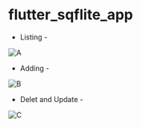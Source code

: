 # flutter_sqflite_app

- Listing -

![A](https://user-images.githubusercontent.com/77343458/111786344-bf5b3c00-88ce-11eb-9cb4-cbca133b8e78.png)

- Adding -

![B](https://user-images.githubusercontent.com/77343458/111786347-c08c6900-88ce-11eb-9bbb-efe64492aa5e.png)

- Delet and Update -

![C](https://user-images.githubusercontent.com/77343458/111786350-c124ff80-88ce-11eb-944f-19073cbc4e6a.png)
